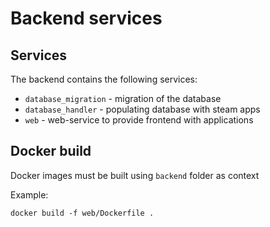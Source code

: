 # Backend services

## Services

The backend contains the following services:

- `database_migration` - migration of the database
- `database_handler` - populating database with steam apps
- `web` - web-service to provide frontend with applications

## Docker build

Docker images must be built using `backend` folder as context

Example:

```shell
docker build -f web/Dockerfile .
```
